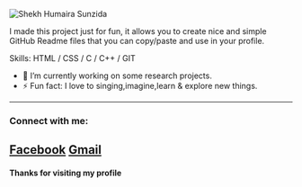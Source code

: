 ![Shekh Humaira Sunzida](https://github.com/user-attachments/assets/eeb7ac51-21b7-4075-b10b-303f6b0b9380)

I made this project just for fun, it allows you to create nice and simple GitHub Readme files that you can copy/paste and use in your profile.

Skills: HTML / CSS / C / C++ / GIT 

- 🌱 I’m currently working on some research projects.
- ⚡ Fun fact: I love to singing,imagine,learn & explore new things.
---
### Connect with me:
[Facebook](https://www.facebook.com/sunzida.alpa/)
[Gmail](https://mail.google.com/mail/u/0/?tab=rm&ogbl)
---
#### Thanks for visiting my profile
